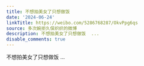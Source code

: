 ```yaml
---
title: 不想拍美女了只想做饭
date: '2024-06-24'
linkTitle: https://weibo.com/5286768287/OkvPpg6qs
source: 多次婉拒久保织织的微博
description: 不想拍美女了只想做饭  ...
disable_comments: true
---
```

不想拍美女了只想做饭  ...